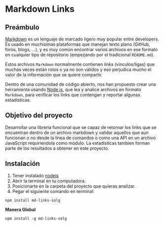 # Markdown Links

## Preámbulo

[Markdown](https://es.wikipedia.org/wiki/Markdown) es un lenguaje de marcado
ligero muy popular entre developers. Es usado en muchísimas plataformas que
manejan texto plano (GitHub, foros, blogs, ...), y es muy común
encontrar varios archivos en ese formato en cualquier tipo de repositorio
(empezando por el tradicional `README.md`).

Estos archivos `Markdown` normalmente contienen _links_ (vínculos/ligas) que
muchas veces están rotos o ya no son válidos y eso perjudica mucho el valor de
la información que se quiere compartir.

Dentro de una comunidad de código abierto, nos han propuesto crear una
herramienta usando [Node.js](https://nodejs.org/), que lea y analice archivos
en formato `Markdown`, para verificar los links que contengan y reportar
algunas estadísticas.

## Objetivo del proyecto

Desarrollar una libreria funcional que se capaz de retornar los links que se encuentran dentro de un archivo markdown y validar aquellos que aun funcionan o no desde la línea de comandos o como una API en un archivo JavaScript requiriendola como módulo. La estadísticas tambien forman parte de los resultados a obtener en este proyecto.

## Instalación

1. Tener instalado [nodejs](https://nodejs.org/en/)
2. Abrir la terminal en tu computadora.
3. Posicionarte en la carpeta del proyecto que quieras analizar.
4. Pegar el siguiente comando en terminal:

`npm install md-links-solg`

**Manera Global**

`npm install -g md-links-solg`

## 
